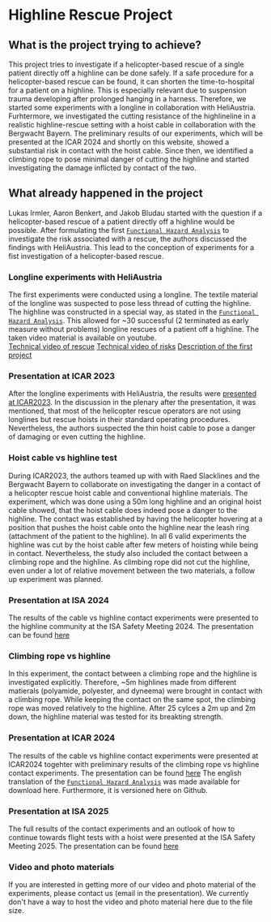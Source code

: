 # Highline Rescue Project

## What is the project trying to achieve? 

This project tries to investigate if a helicopter-based rescue of a single patient directly off a highline can be done safely. If a safe procedure for a helicopter-based rescue can be found, it can shorten the time-to-hospital for a patient on a highline. This is especially relevant due to suspension trauma developing after prolonged hanging in a harness. 
Therefore, we started some experiments with a longline in collaboration with HeliAustria. Furhtermore, we investigated the cutting resistance of the highlineline in a realistic highline-rescue setting with a hoist cable in collaboration with the Bergwacht Bayern.
The preliminary results of our experiments, which will be presented at the ICAR 2024 and shortly on this website, showed a substantial risk in contact with the hoist cable.
Since then, we identified a climbing rope to pose minimal danger of cutting the highline and started investigating the damage inflicted by contact of the two.

## What already happened in the project

Lukas Irmler, Aaron Benkert, and Jakob Bludau started with the question if a helicopter-based rescue of a patient directly off a highline would be possible. After formulating the first [`Functional Hazard Analysis`](https://github.com/JBludau/Highline-Rescue-Project/blob/main/documents/helikopter_rettung_fha_v2.0_german.pdf) to investigate the risk associated with a rescue, the authors discussed the findings with HeliAustria. This lead to the conception of experiments for a fist investigation of a helicopter-based rescue.

### Longline experiments with HeliAustria

The first experiments were conducted using a longline. The textile material of the longline was suspected to pose less thread of cutting the highline. The highline was constructed in a special way, as stated in the [`Functional Hazard Analysis`](https://github.com/JBludau/Highline-Rescue-Project/blob/main/documents/helikopter_rettung_fha_v2.0_german.pdf). This allowed for ~30 successful (2 terminated as early measure without problems) longline rescues of a patient off a highline.
The taken video material is available on youtube.  
[Technical video of rescue](https://www.youtube.com/watch?v=iLqlUBwQ1ak)
[Technical video of risks](https://www.youtube.com/watch?v=SlgHOHsWXp8)
[Description of the first project](https://www.youtube.com/watch?v=puFq4TgSw14)

### Presentation at ICAR 2023

After the longline experiments with HeliAustria, the results were [presented at ICAR2023](https://github.com/JBludau/Highline-Rescue-Project/blob/main/presentations/icar_2023_highline_rescue_longline.pdf). In the discussion in the plenary after the presentation, it was mentioned, that most of the helicopter rescue operators are not using longlines but rescue hoists in their standard operating procedures. Nevertheless, the authors suspected the thin hoist cable to pose a danger of damaging or even cutting the highline.  

### Hoist cable vs highline test

During ICAR2023, the authors teamed up with with Raed Slacklines and the Bergwacht Bayern to collaborate on investigating the danger in a contact of a helicopter rescue hoist cable and conventional highline materials. The experiment, which was done using a 50m long highline and an original hoist cable showed, that the hoist cable does indeed pose a danger to the highline. The contact was established by having the helicopter hovering at a position that pushes the hoist cable onto the highline near the leash ring (attachment of the patient to the highline). In all 6 valid experiments the highline was cut by the hoist cable after few meters of hoisting while being in contact.
Nevertheless, the study also included the contact between a climbing rope and the highline. As climbing rope did not cut the highline, even under a lot of relative movement between the two materials, a follow up experiment was planned.

### Presentation at ISA 2024

The results of the cable vs highline contact experiments were presented to the highline community at the ISA Safety Meeting 2024. The presentation can be found [here](https://github.com/JBludau/Highline-Rescue-Project/tree/main/presentations/ISA_2024_highline_and_helicpter_rescue.pdf)

### Climbing rope vs highline

In this experiment, the contact between a climbing rope and the highline is investigated explicitly. Therefore, ~5m highlines made from different matierals (polyamide, polyester, and dyneema) were brought in contact with a climbing rope. While keeping the contact on the same spot, the climbing rope was moved relatively to the highline. After 25 cylces a 2m up and 2m down, the highline material was tested for its breakting strength.

### Presentation at ICAR 2024

The results of the cable vs highline contact experiments were presented at ICAR2024 togehter with preliminary results of the climbing rope vs highline contact experiments. The presentation can be found [here](https://github.com/JBludau/Highline-Rescue-Project/tree/main/presentations/icar_2024_highline_rescue_stefan_blochum.pdf)
The english translation of the [`Functional Hazard Analysis`](https://github.com/JBludau/Highline-Rescue-Project/blob/main/documents/helicopter_rescue_fha_2.0_english.pdf) was made available for download here. Furthermore, it is versioned here on Github.

### Presentation at ISA 2025

The full results of the contact experiments and an outlook of how to continue towards flight tests with a hoist were presented at the ISA Safety Meeting 2025. The presentation can be found [here](https://github.com/JBludau/Highline-Rescue-Project/tree/main/presentations/ISA_2025_highline_and_helicopter_rescue_update.pdf)

### Video and photo materials

If you are interested in getting more of our video and photo material of the experiments, please contact us (email in the presentation). We currently don't have a way to host the video and photo material here due to the file size.
